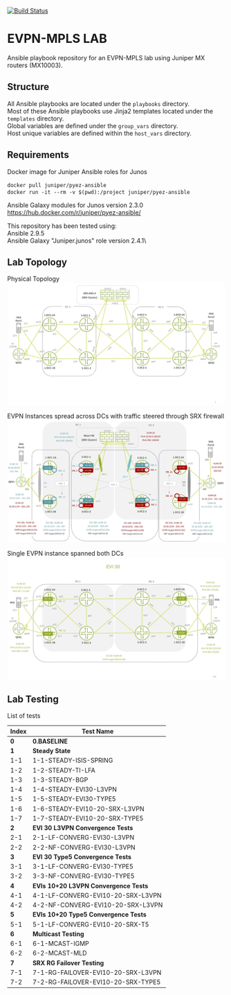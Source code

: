 [![Build Status](https://travis-ci.org/tplisson/evpn-mpls-lab.svg?branch=master)](https://travis-ci.org/tplisson/evpn-mpls-lab)

# EVPN-MPLS LAB
Ansible playbook repository for an EVPN-MPLS lab using Juniper MX routers (MX10003).

## Structure
All Ansible playbooks are located under the `playbooks` directory.\
Most of these Ansible playbooks use Jinja2 templates located under the `templates` directory.\
Global variables are defined under the `group_vars` directory.\
Host unique variables are defined within the `host_vars` directory.

## Requirements
Docker image for Juniper Ansible roles for Junos
```
docker pull juniper/pyez-ansible
docker run -it --rm -v $(pwd):/project juniper/pyez-ansible
```
Ansible Galaxy modules for Junos version 2.3.0\
https://hub.docker.com/r/juniper/pyez-ansible/

This repository has been tested using:\
Ansible 2.9.5\
Ansible Galaxy "Juniper.junos" role  version 2.4.1\


## Lab Topology
Physical Topology
![Image1 of lab topology](https://github.com/tplisson/evpn-mpls-lab/blob/master/lab-topology-1.jpg)

EVPN Instances spread across DCs with traffic steered through SRX firewall
![Image2 of lab topology](https://github.com/tplisson/evpn-mpls-lab/blob/master/lab-topology-2.jpg)

Single EVPN instance spanned both DCs
![Image2 of lab topology](https://github.com/tplisson/evpn-mpls-lab/blob/master/lab-topology-3.jpg)

## Lab Testing
List of tests

Index	| Test Name
--- | --- 
**0** | **0.BASELINE**
**1**	| **Steady State**
1-1	| 1-1-STEADY-ISIS-SPRING
1-2	| 1-2-STEADY-TI-LFA
1-3	| 1-3-STEADY-BGP
1-4	| 1-4-STEADY-EVI30-L3VPN
1-5	| 1-5-STEADY-EVI30-TYPE5
1-6	| 1-6-STEADY-EVI10-20-SRX-L3VPN
1-7	| 1-7-STEADY-EVI10-20-SRX-TYPE5
**2**	| **EVI 30 L3VPN Convergence Tests**
2-1	| 	2-1-LF-CONVERG-EVI30-L3VPN
2-2	| 	2-2-NF-CONVERG-EVI30-L3VPN
**3** |	**EVI 30 Type5 Convergence Tests**
3-1	| 	3-1-LF-CONVERG-EVI30-TYPE5
3-2	| 	3-3-NF-CONVERG-EVI30-TYPE5
**4** |	**EVIs 10+20 L3VPN Convergence Tests**
4-1	| 	4-1-LF-CONVERG-EVI10-20-SRX-L3VPN
4-2	| 	4-2-NF-CONVERG-EVI10-20-SRX-L3VPN
**5** |	**EVIs 10+20 Type5 Convergence Tests**
5-1	| 	5-1-LF-CONVERG-EVI10-20-SRX-T5
**6** |	**Multicast Testing**
6-1	| 	6-1-MCAST-IGMP
6-2	| 	6-2-MCAST-MLD
**7** |	**SRX RG Failover Testing**
7-1 |   7-1-RG-FAILOVER-EVI10-20-SRX-L3VPN
7-2 |   7-2-RG-FAILOVER-EVI10-20-SRX-TYPE5
